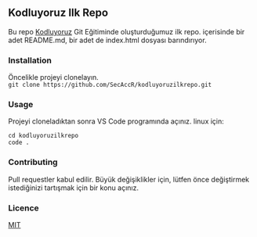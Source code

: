 ## Kodluyoruz Ilk Repo

Bu repo [Kodluyoruz](https://kodluyoruz.org) Git Eğitiminde oluşturduğumuz ilk repo. içerisinde bir adet README.md, bir adet de index.html dosyası barındırıyor.

### Installation
Öncelikle projeyi clonelayın.
<br>`git clone https://github.com/SecAccR/kodluyoruzilkrepo.git`

### Usage
Projeyi cloneladıktan sonra VS Code programında açınız.
linux için:
```
cd kodluyoruzilkrepo
code .
```

### Contributing
Pull requestler kabul edilir. Büyük değişiklikler için, lütfen önce değiştirmek istediğinizi tartışmak için bir konu açınız.

### Licence
[MIT](https://github.com/SecAccR/kodluyoruzilkrepo/tree/main?tab=MIT-1-ov-file)
